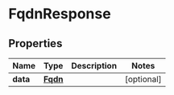 

# FqdnResponse

## Properties

Name | Type | Description | Notes
------------ | ------------- | ------------- | -------------
**data** | [**Fqdn**](Fqdn.md) |  |  [optional]



